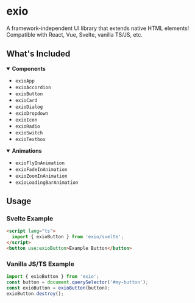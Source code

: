 # exio

A framework-independent UI library that extends native HTML elements! Compatible with React, Vue, Svelte, vanilla TS/JS, etc.

## What's Included

<details open>
  <summary><strong>Components</strong></summary>
  <ul>
    <li><code>exioApp</code></li>
    <li><code>exioAccordion</code></li>
    <li><code>exioButton</code></li>
    <li><code>exioCard</code></li>
    <li><code>exioDialog</code></li>
    <li><code>exioDropdown</code></li>
    <li><code>exioIcon</code></li>
    <li><code>exioRadio</code></li>
    <li><code>exioSwitch</code></li>
    <li><code>exioTextbox</code></li>
  </ul>
</details>

<details open>
  <summary><strong>Animations</strong></summary>
  <ul>
    <li><code>exioFlyInAnimation</code></li>
    <li><code>exioFadeInAnimation</code></li>
    <li><code>exioZoomInAnimation</code></li>
    <li><code>exioLoadingBarAnimation</code></li>
  </ul>
</details>

## Usage

### Svelte Example

```html
<script lang="ts">
  import { exioButton } from 'exio/svelte';
</script>
<button use:exioButton>Example Button</button>
```

### Vanilla JS/TS Example

```ts
import { exioButton } from 'exio';
const button = document.querySelector('#my-button');
const exioButton = exioButton(button);
exioButton.destroy();
```

